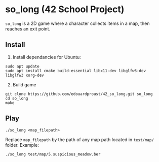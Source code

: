 # so_long (42 School Project)

`so_long` is a 2D game where a character collects items in a map, then reaches an exit point.

## Install

1. Install dependancies for Ubuntu: 
```
sudo apt update
sudo apt install cmake build-essential libx11-dev libglfw3-dev libglfw3 xorg-dev
```

2. Build game
```
git clone https://github.com/edouardproust/42_so_long.git so_long
cd so_long
make
```

## Play
```
./so_long <map_filepath>
```
Replace `map_filepath` by the path of any map path located in `test/map/` folder. Example:
```
./so_long test/map/5.suspicious_meadow.ber
```
